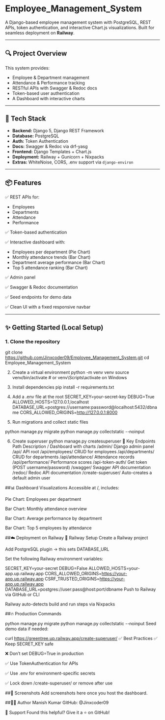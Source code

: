 # Employee_Management_System

A Django-based employee management system with PostgreSQL, REST APIs, token authentication, and interactive Chart.js visualizations. Built for seamless deployment on **Railway**.

---

## 🔍 Project Overview

This system provides:

- Employee & Department management
- Attendance & Performance tracking
- RESTful APIs with Swagger & Redoc docs
- Token-based user authentication
- A Dashboard with interactive charts

---

## 🧱 Tech Stack

- **Backend:** Django 5, Django REST Framework
- **Database:** PostgreSQL
- **Auth:** Token Authentication
- **Docs:** Swagger & Redoc via drf-yasg
- **Frontend:** Django Templates + Chart.js
- **Deployment:** Railway + Gunicorn + Nixpacks
- **Extras:** WhiteNoise, CORS, .env support via `django-environ`

---

## 📦 Features

✅ REST APIs for:
- Employees
- Departments
- Attendance
- Performance

✅ Token-based authentication

✅ Interactive dashboard with:
- Employees per department (Pie Chart)
- Monthly attendance trends (Bar Chart)
- Department average performance (Bar Chart)
- Top 5 attendance ranking (Bar Chart)

✅ Admin panel

✅ Swagger & Redoc documentation

✅ Seed endpoints for demo data

✅ Clean UI with a fixed responsive navbar

---

## ✨ Getting Started (Local Setup)

### 1. Clone the repository


git clone https://github.com/Jinxcoder09/Employee_Management_System.git
cd Employee_Management_System

2. Create a virtual environment
python -m venv venv
source venv/bin/activate  # or venv\Scripts\activate on Windows

3. Install dependencies
pip install -r requirements.txt

4. Add a .env file at the root
SECRET_KEY=your-secret-key
DEBUG=True
ALLOWED_HOSTS=127.0.0.1,localhost
DATABASE_URL=postgres://username:password@localhost:5432/dbname
CORS_ALLOWED_ORIGINS=http://127.0.0.1:8000

5. Run migrations and collect static files

python manage.py migrate
python manage.py collectstatic --noinput

6. Create superuser
python manage.py createsuperuser
🔗 Key Endpoints
Path	Description
/	Dashboard with charts
/admin/	Django admin panel
/api/	API root
/api/employees/	CRUD for employees
/api/departments/	CRUD for departments
/api/attendance/	Attendance records
/api/performance/	Performance scores
/api-token-auth/	Get token (POST username/password)
/swagger/	Swagger API documentation
/redoc/	Redoc API documentation
/create-superuser/	Auto-creates a default admin user

##📊 Dashboard Visualizations
Accessible at /, includes:

Pie Chart: Employees per department

Bar Chart: Monthly attendance overview

Bar Chart: Average performance by department

Bar Chart: Top 5 employees by attendance

##☁️ Deployment on Railway
🧰 Railway Setup
Create a Railway project

Add PostgreSQL plugin → this sets DATABASE_URL

Set the following Railway environment variables:


SECRET_KEY=your-secret
DEBUG=False
ALLOWED_HOSTS=your-app.up.railway.app
CORS_ALLOWED_ORIGINS=https://your-app.up.railway.app
CSRF_TRUSTED_ORIGINS=https://your-app.up.railway.app
DATABASE_URL=postgres://user:pass@host:port/dbname
Push to Railway via GitHub or CLI

Railway auto-detects build and run steps via Nixpacks

##🔥 Production Commands

python manage.py migrate
python manage.py collectstatic --noinput
Seed demo data if needed:


curl https://greentree.up.railway.app/create-superuser/
✅ Best Practices
✅ Keep SECRET_KEY safe

❌ Don’t set DEBUG=True in production

✅ Use TokenAuthentication for APIs

✅ Use .env for environment-specific secrets

✅ Lock down /create-superuser/ or remove after use

##📸 Screenshots
Add screenshots here once you host the dashboard.

##👨‍💻 Author
Manish Kumar
GitHub: @Jinxcoder09


🙌 Support
Found this helpful? Give it a ⭐ on GitHub!
